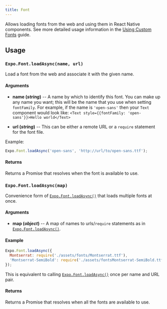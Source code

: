 ```yaml
---
title: Font
---
```


Allows loading fonts from the web and using them in React Native components. See more detailed usage information in the [Using Custom Fonts](../guides/using-custom-fonts.html#using-custom-fonts) guide.

## Usage

### `Expo.Font.loadAsync(name, url)`

Load a font from the web and associate it with the given name.

#### Arguments

-   **name (_string_)** -- A name by which to identify this font. You can make up any name you want; this will be the name that you use when setting `fontFamily`. For example, if the name is `'open-sans'` then your `Text` component would look like: `<Text style={{fontFamily: 'open-sans'}}>Hello world</Text>`

- **url (_string_)** -- This can be either a remote URL or a `require` statement for the font file.

Example:

```js
Expo.Font.loadAsync('open-sans', 'http://url/to/open-sans.ttf');
```

#### Returns

Returns a Promise that resolves when the font is available to use.

### `Expo.Font.loadAsync(map)`

Convenience form of [`Expo.Font.loadAsync()`](#expofontloadasync "Expo.Font.loadAsync") that loads multiple fonts at once.

#### Arguments

-   **map (_object_)** -- A map of names to urls/`require` statements as in [`Expo.Font.loadAsync()`](#expofontloadasync "Expo.Font.loadAsync").

#### Example

```javascript
Expo.Font.loadAsync({
  Montserrat: require('./assets/fonts/Montserrat.ttf'),
  'Montserrat-SemiBold': require('./assets/fontsMontserrat-SemiBold.ttf'),
});
```

This is equivalent to calling [`Expo.Font.loadAsync()`](#expofontloadasync "Expo.Font.loadAsync") once per name and URL pair.

#### Returns

Returns a Promise that resolves when all the fonts are available to use.

